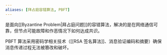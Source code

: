 ```yaml
---
aliases: [拜占庭容错算法, PBFT]
---
```


是面向[[Byzantine Problem|拜占庭问题]]的容错算法，解决的是在网络通信可靠，但节点可能故障和作恶情况下如何达成共识。

PBFT 算法采用密码学相关技术（[[RSA 签名算法]]、消息验证编码和摘要）确保消息传递过程无法被篡改和破坏。

